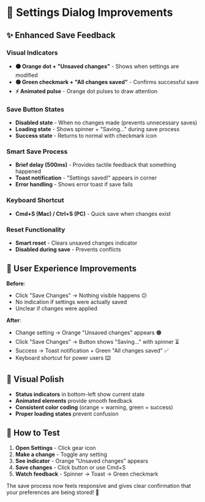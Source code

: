 # 🎯 Settings Dialog Improvements

## ✨ **Enhanced Save Feedback**

### **Visual Indicators**
- **🟠 Orange dot + "Unsaved changes"** - Shows when settings are modified
- **🟢 Green checkmark + "All changes saved"** - Confirms successful save
- **⚡ Animated pulse** - Orange dot pulses to draw attention

### **Save Button States**
- **Disabled state** - When no changes made (prevents unnecessary saves)
- **Loading state** - Shows spinner + "Saving..." during save process
- **Success state** - Returns to normal with checkmark icon

### **Smart Save Process**
- **Brief delay (500ms)** - Provides tactile feedback that something happened
- **Toast notification** - "Settings saved!" appears in corner
- **Error handling** - Shows error toast if save fails

### **Keyboard Shortcut**
- **Cmd+S (Mac) / Ctrl+S (PC)** - Quick save when changes exist

### **Reset Functionality**
- **Smart reset** - Clears unsaved changes indicator
- **Disabled during save** - Prevents conflicts

## 🚀 **User Experience Improvements**

**Before**: 
- Click "Save Changes" → Nothing visible happens 😕
- No indication if settings were actually saved
- Unclear if changes were applied

**After**:
- Change setting → Orange "Unsaved changes" appears 🟠
- Click "Save Changes" → Button shows "Saving..." with spinner ⏳
- Success → Toast notification + Green "All changes saved" ✅
- Keyboard shortcut for power users ⌨️

## 🎨 **Visual Polish**

- **Status indicators** in bottom-left show current state
- **Animated elements** provide smooth feedback
- **Consistent color coding** (orange = warning, green = success)
- **Proper loading states** prevent confusion

## 🧪 **How to Test**

1. **Open Settings** - Click gear icon
2. **Make a change** - Toggle any setting
3. **See indicator** - Orange "Unsaved changes" appears
4. **Save changes** - Click button or use Cmd+S
5. **Watch feedback** - Spinner → Toast → Green checkmark

The save process now feels responsive and gives clear confirmation that your preferences are being stored! 🎉